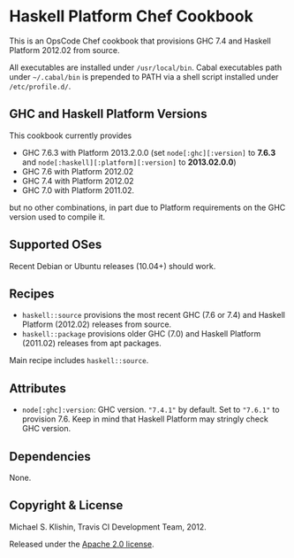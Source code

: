 # Haskell Platform Chef Cookbook

This is an OpsCode Chef cookbook that provisions GHC 7.4 and Haskell Platform 2012.02
from source.

All executables are installed under `/usr/local/bin`. Cabal executables path under `~/.cabal/bin`
is prepended to PATH via a shell script installed under `/etc/profile.d/`.


## GHC and Haskell Platform Versions

This cookbook currently provides

 * GHC 7.6.3 with Platform 2013.2.0.0 (set `node[:ghc][:version]` to **7.6.3** and `node[:haskell][:platform][:version]` to **2013.02.0.0**)
 * GHC 7.6 with Platform 2012.02
 * GHC 7.4 with Platform 2012.02
 * GHC 7.0 with Platform 2011.02.

but no other combinations, in part due to Platform requirements on the GHC version used to
compile it.


## Supported OSes

Recent Debian or Ubuntu releases (10.04+) should work.


## Recipes

 * `haskell::source` provisions the most recent GHC (7.6 or 7.4) and Haskell Platform (2012.02) releases from source.
 * `haskell::package` provisions older GHC (7.0) and Haskell Platform (2011.02) releases from apt packages.

Main recipe includes `haskell::source`.


## Attributes

* `node[:ghc]:version`: GHC version. `"7.4.1"` by default. Set to `"7.6.1"` to provision 7.6. Keep in mind that Haskell Platform may stringly check GHC version.


## Dependencies

None.


## Copyright & License

Michael S. Klishin, Travis CI Development Team, 2012.

Released under the [Apache 2.0 license](http://www.apache.org/licenses/LICENSE-2.0.html).
